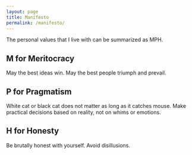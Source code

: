```yaml
---
layout: page
title: Manifesto
permalink: /manifesto/
---
```


The personal values that I live with can be summarized as MPH.

## M for Meritocracy
May the best ideas win.
May the best people triumph and prevail.

## P for Pragmatism
White cat or black cat does not matter as long as it catches mouse.
Make practical decisions based on reality, not on whims or emotions.

## H for Honesty
Be brutally honest with yourself. 
Avoid disillusions.
